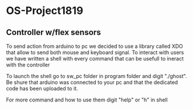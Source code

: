 # OS-Project1819

## Controller w/flex sensors

To send action from arduino to pc we decided to use a library called XDO that allow to send both mouse and keyboard signal.
To interact with users we have written a shell with every command that can be usefull to ineract with the controller 

To launch the shell go to sw_pc folder in program folder and digit "./ghost".
Be shure that arduino was connected to your pc and that the dedicated code has been uploaded to it.

For more command and how to use them digit "help" or "h" in shell
